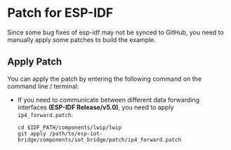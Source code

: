 # Patch for ESP-IDF

Since some bug fixes of esp-idf may not be synced to GitHub, you need to manually apply some patches to build the example.

## Apply Patch

You can apply the patch by entering the following command on the command line / terminal:

- If you need to communicate between different data forwarding interfaces **(ESP-IDF Release/v5.0)**, you need to apply `ip4_forward.patch`.

    ```
    cd $IDF_PATH/components/lwip/lwip
    git apply /path/to/esp-iot-bridge/components/iot_bridge/patch/ip4_forward.patch
    ```
